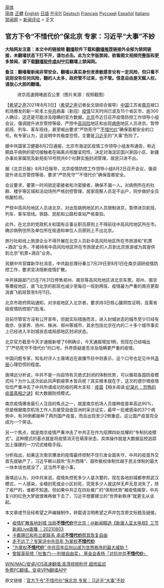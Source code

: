  <!-- 面包屑导航 --> <div class="breadcrumb"><!-- GTranslate: https://gtranslate.io/ -->  <div class="switcher notranslate">  <div class="selected">  <a href="#" onclick="return false;"> 简体</a>  </div>  <div class="option">  <a href="https://www.bannedbook.org" onclick="doGTranslate('zh-CN|zh-CN');jQuery('div.switcher div.selected a').html(jQuery(this).html());return false;" title="简体中文" class="nturl selected"> 简体</a>  <a href="https://www.bannedbook.org/zh-tw/" onclick="doGTranslate('zh-CN|zh-TW');jQuery('div.switcher div.selected a').html(jQuery(this).html());return false;" title="繁體中文" class="nturl"> 正體</a>  <a href="https://www.bannedbook.org/en/" onclick="doGTranslate('zh-CN|en');jQuery('div.switcher div.selected a').html(jQuery(this).html());return false;" title="English" class="nturl"> English</a>  <a href="https://www.bannedbook.org/ja/" onclick="doGTranslate('zh-CN|ja');jQuery('div.switcher div.selected a').html(jQuery(this).html());return false;" title="日本語" class="nturl"> 日語</a>  <a href="https://www.bannedbook.org/ko/" onclick="doGTranslate('zh-CN|ko');jQuery('div.switcher div.selected a').html(jQuery(this).html());return false;" title="한국어" class="nturl"> 한국어</a>  <a href="https://www.bannedbook.org/de/" onclick="doGTranslate('zh-CN|de');jQuery('div.switcher div.selected a').html(jQuery(this).html());return false;" title="Deutsch" class="nturl"> Deutsch</a>  <a href="https://www.bannedbook.org/fr/" onclick="doGTranslate('zh-CN|fr');jQuery('div.switcher div.selected a').html(jQuery(this).html());return false;" title="Français" class="nturl"> Français</a>  <a href="https://www.bannedbook.org/ru/" onclick="doGTranslate('zh-CN|ru');jQuery('div.switcher div.selected a').html(jQuery(this).html());return false;" title="Русский" class="nturl"> Русский</a>  <a href="https://www.bannedbook.org/es/" onclick="doGTranslate('zh-CN|es');jQuery('div.switcher div.selected a').html(jQuery(this).html());return false;" title="Español" class="nturl"> Español</a>  <a href="https://www.bannedbook.org/it/" onclick="doGTranslate('zh-CN|it');jQuery('div.switcher div.selected a').html(jQuery(this).html());return false;" title="Italiano" class="nturl"> Italiano</a>  </div>  </div>      <div class='breadcrumb-sub'><!-- Breadcrumb NavXT 6.3.0 --> <a href="https://www.bannedbook.org/" class="home">禁闻网</a> &gt; <a href="https://www.bannedbook.org/bnews/comments/" class="category">新闻评论</a> &gt; 正文</div></div><h2>官方下令“不惜代价”保北京 专家：习近平“大事”不妙</h2> <p class="notice"><b>大陆网友注意：本文中的链接除 <a href="https://github.com/bannedbook/fanqiang" >翻墙</a>软件下载和<a href="https://github.com/killgcd/justmysocks/blob/master/README.md">翻墙推荐</a>链接外全部为禁网链接，未翻墙状态下打不开，请勿点击。此为文字版禁闻，欲看图文视频完整版和更多禁闻，请下载<a href="https://github.com/bannedbook/fanqiang">翻墙软件或APP</a>后翻墙上禁闻网。</p><p>备注：翻墙看新闻非常安全，翻墙以真实身份发表敏感言论有一定风险，但只看不说则没有任何风险，翻的人太多，政府管不过来，也不管。信息自由是天赋人权，请放心大胆的翻墙。</b></p>  <div class="entry"> <figure><figcaption>进京高速拥堵逾百公里（图片来源：视频截图）</figcaption></figure> <p>【<span class='wp_keywordlink_affiliate'><a href="https://www.soundofhope.org" title="希望之声" target="_blank">希望之声</a></span>2021年8月3日】（<a href="https://www.bannedbook.org/bnews/tag/%e5%b8%8c%e6%9c%9b%e4%b9%8b%e5%a3%b0/" class="st_tag internal_tag" rel="tag" title="标签 希望之声 下的日志">希望之声</a>记者岳文骁综合报导）<span class='wp_keywordlink_affiliate'><a href="https://www.bannedbook.org/" title="中国" target="_blank">中国</a></span>江苏省<a href="https://www.bannedbook.org/bnews/tag/%e5%8d%97%e4%ba%ac/" class="st_tag internal_tag" rel="tag" title="标签 南京 下的日志">南京</a>禄口机场爆发的新一轮本土<a href="https://www.bannedbook.org/bnews/tag/%e4%b8%ad%e5%85%b1/" class="st_tag internal_tag" rel="tag" title="标签 中共 下的日志">中共</a>病毒（新冠）<a href="https://www.bannedbook.org/bnews/tag/%E7%96%AB%E6%83%85/" class="st_tag internal_tag" rel="tag" title="标签 疫情 下的日志">疫情</a>12天时间已波及15个省区市，逾300人确诊，这还是可能涉及隐瞒的官方数据。<a href="https://www.bannedbook.org/bnews/tag/%e5%8c%97%e4%ba%ac/" class="st_tag internal_tag" rel="tag" title="标签 北京 下的日志">北京</a>市近日召开疫情防控工作领导小组会议，强调提升进京管控等级、严控中<a href="https://www.bannedbook.org/bnews/tag/%E9%AB%98%E9%A3%8E%E9%99%A9/" class="st_tag internal_tag" rel="tag" title="标签 高风险 下的日志">高风险</a>地区和出现<a href="https://www.bannedbook.org/bnews/tag/%E7%97%85%E4%BE%8B/" class="st_tag internal_tag" rel="tag" title="标签 病例 下的日志">病例</a>地区人员进京。暂停航班、列车、客车班线，甚至喊出要求“严防死守”“<a href="https://www.bannedbook.org/bnews/tag/%E4%B8%8D%E6%83%9C%E4%BB%A3%E4%BB%B7/" class="st_tag internal_tag" rel="tag" title="标签 不惜代价 下的日志">不惜代价</a>”确保首都安全的口号。有专家认为，这说明中共极度恐慌，主要是<a href="https://www.bannedbook.org/bnews/tag/%e4%b9%a0%e8%bf%91%e5%b9%b3/" class="st_tag internal_tag" rel="tag" title="标签 习近平 下的日志">习近平</a>的“大事”危险了。</p> <p>据中共国家卫健委8月2日通报，北京市海淀区疫情工作领导小组发布通告，称近期昌平病例的密切接触者在隔离点核酸呈阳性，决定对海淀区国兴家园小区、新疆办事处家属院及新苑街10号院共6个社群实施封闭管理，居民只进不出。</p> <p>据《北京日报》8月3日报导，北京疫情防控工作领导小组8月2日召开会议，强调提升进北京管控等级、要求“严防死守”“不惜代价”确保首都安全。</p> <p>会议要求，要第一时间锁定密接者和次密接者，确保不漏一人。对病例所在的社群、楼宇等区域和活动场所严格封控管理，居家观察人员足不出户，同步做好全员核酸检测。</p> <p>严控中高风险地区人员进北京，对出现病例地区的人员限制进京，暂停进京航班、列车、客车班线。铁路、民航和公路检查站严格查验。</p>  <p>此外，在北京的党政机关和国有企事业职员原则上不得前往中高风险地区所在市。确诊病例住所及单位所在街道和单位人员原则上不出北京。</p> <p>旅行社和线上旅游企业不得开展在北京人员赴中高风险地区所在市旅游和“机票+酒店”业务，不接待有中高风险地区所在市旅居史的人员到北京旅游或为其提供到北京“机票+酒店”业务。</p> <p>另据中共官媒新华社消息，中共副总理孙春兰7月29日至8月1日在南京调研疫情防控工作，要求坚决阻断疫情扩散。</p> <p>中共铁路部门已在7月31日停售郑州、南京等高风险地区进北京车票。郑州、南京等爆疫地区，直飞北京的航班也减少至每日一班到两班、疫情最为严重的南京更取消直飞航班暂至8月11日。</p> <p>北京市政府网站通知，对涉疫地区入北京者，要求持3日核心酸阴性证明，且需省级疫情防控部门批准。</p>  <p>目前尽管官方没有公开宣布，但就实际措施而言，进入封城状态的城市至少已经有南京、张家界、扬州、株洲、郑州等城市，其余包括北京在内的二十多个城市事实上已经进入半封城状态或局部地区封闭状态。</p> <p>北京官方截至今天才通报新增了6例确诊，今天通报增加1例，但现在已经喊出了“严防死守不惜代价”的口号。外界质疑是否涉及隐瞒更严重的疫情。</p> <p>中国问题专家，知名时评人士唐靖远在直播节目中则表示，这个口号也足见中共<span class='wp_keywordlink_affiliate'><a href="https://www.bannedbook.org/bnews/ccpdope/" title="中共高层内幕" target="_blank">高层</a></span>心理恐慌的程度。</p> <p>唐靖远分析说，中共不是一向自恃有灭绝式封闭的体制优势，可以傲视各国防疫模式吗？为什么这次如此风声鹤唳草木皆兵呢？其实根本就在于，这次的德尔塔疫情恰恰严重冲击了中共所谓成功防疫的两大支柱：<span class='wp_keywordlink'><a href="https://www.bannedbook.org/bnews/tculture/20160630/551027.html" title="疫苗" target="_blank">疫苗</a></span>【相关阅读:<a href='https://www.bannedbook.org/bnews/topimagenews/20180408/925060.html' target='_blank'>纪录片：恐怖的疫苗真相之谜</a>】和大数据防控模式。</p> <p>南京疫情爆发最引人注目的焦点之一，就是南京机场人员接种疫苗率高达90%，但是根据南京机场工作人员接受自由亚洲的采访证实，最早一批被感染的37个病例中，有36例都接种了两剂国产疫苗，而且出现至少2例重症。这让国产疫苗完全成为一个笑话。</p>  <p>另一个焦点，就是南京疫情严重冲击了中共正在作为招牌四处炫耀的“专制抗疫模式”。这种模式的基点就是将疫情消灭在萌芽状态，具体操作就是大数据监控追踪加上强硬的一刀切式维稳手段。</p> <p>分析指出，如果这次南京爆发的疫情最终控制不住引发全面失守，中共的疫苗外交首先就破产了，习近平赖以鼓吹“东升西降”、鼓吹极权体制优越于民主体制的最大一块本钱也就没了，这当然不是小事。</p> <p>唐靖远认为，对中共来说，疫情失控死多少人是次要的，现在各地封城都参照武汉模式，一人感染，全楼封死或全小区封死，究竟多少人就这样无声无息消失了，除了收尸的，谁都不知道。但如果中共正在四处推广的“体制优势”被疫情揭穿，中共复兴的红色大梦就很难再做下去了，习近平想要建立的“世界新秩序”就更无从谈起。</p> <p>本文章或节目经希望之声编辑制作，转载请注明希望之声并包含原文标题及链接。 </p> <ul class='op-related-articles' title='相关阅读'> <li><a href='https://www.bannedbook.org/bnews/bannedvideo/20210803/1599368.html' target='_blank'>疫情扩散各地封城 当局<b>不惜代价</b>守北京｜@新闻精选【新唐人亚太电视】三节新闻Live直播 ｜20210803</a></li> <li><a href='https://www.bannedbook.org/bnews/yule/20210706/1581152.html' target='_blank'>卡戴珊已和布兰妮联系 承诺<b>不惜代价</b>帮其恢复自由</a></li> <li><a href='https://www.bannedbook.org/bnews/cbnews/20210616/1567939.html' target='_blank'>走不远了？专家评中共百年 为掌权<b>不惜代价</b></a></li> <li><a href='https://www.bannedbook.org/bnews/headline/20210616/1567514.html' target='_blank'>“为掌权<b>不惜代价</b>” 中共百年后何以成为世界秩序的最大威胁？</a></li> <li><a href='https://www.bannedbook.org/bnews/baitai/20210614/1566687.html' target='_blank'>黎智英获颁「杜鲁门──列根自由奖」 基金会表扬「对抗中共<b>不惜代价</b>」</a></li> </ul> <p class="texttj"> <a href="https://github.com/bannedbook/fanqiang/wiki/V2ray%E6%9C%BA%E5%9C%BA" target="_blank">WIN/MAC/安卓/iOS高速翻墙:高清视频秒开,超低延迟</a><br/> <a href="https://github.com/bannedbook/fanqiang/wiki/%E7%A6%81%E9%97%BB%E7%BD%91%E5%AE%89%E5%8D%93%E7%BF%BB%E5%A2%99%E6%96%B0%E9%97%BBAPP" target="_blank">免费PC翻墙、安卓VPN翻墙APP</a></p> <p>原文链接：<a class="src_link"  href="https://www.soundofhope.org/post/531854" target="_blank">官方下令“不惜代价”保北京 专家：习近平“大事”不妙</a></p><a name='sharetosocial'></a>  <div style="margin-bottom:5px;padding-bottom:5px;clear:both"> <div id="archive-pix-1" class="banner-ads"> <!-- AuctionX Display platform tag START --> <div id="26318x728x90x621x_ADSLOT2" clicktrack="%%CLICK_URL_ESC%%"></div> <!-- AuctionX Display platform tag END --> </div> <div id="archive-pix-2" class="banner-ads"> <!-- AuctionX Display platform tag START --> <div id="26315x300x250x621x_ADSLOT2" clicktrack="%%CLICK_URL_ESC%%"></div> <!-- AuctionX Display platform tag END --> </div> </div>  <div id="archive-pix-1" class="banner-ads"> <!-- AuctionX Display platform tag START --> <div id="26318x728x90x621x_ADSLOT3" clicktrack="%%CLICK_URL_ESC%%"></div> <!-- AuctionX Display platform tag END --> </div> </div><!--END ENTRY--> 